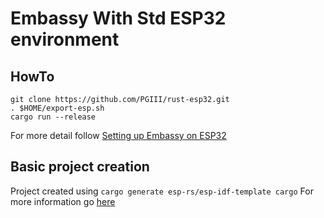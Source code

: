 # Embassy With Std ESP32 environment

## HowTo

```
git clone https://github.com/PGIII/rust-esp32.git
. $HOME/export-esp.sh
cargo run --release

```
For more detail follow [Setting up Embassy on ESP32](https://pg3.dev/post/13)  

## Basic project creation

Project created using `cargo generate esp-rs/esp-idf-template cargo`
For more information go [here](https://github.com/esp-rs/esp-idf-template)


